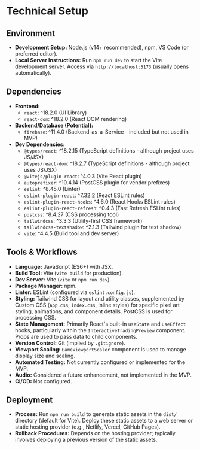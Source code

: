 # Technical Setup

## Environment
- **Development Setup:** Node.js (v14+ recommended), npm, VS Code (or preferred editor).
- **Local Server Instructions:** Run `npm run dev` to start the Vite development server. Access via `http://localhost:5173` (usually opens automatically).

## Dependencies
- **Frontend:**
    - `react`: ^18.2.0 (UI Library)
    - `react-dom`: ^18.2.0 (React DOM rendering)
- **Backend/Database (Potential):**
    - `firebase`: ^11.4.0 (Backend-as-a-Service - included but not used in MVP)
- **Dev Dependencies:**
    - `@types/react`: ^18.2.15 (TypeScript definitions - although project uses JS/JSX)
    - `@types/react-dom`: ^18.2.7 (TypeScript definitions - although project uses JS/JSX)
    - `@vitejs/plugin-react`: ^4.0.3 (Vite React plugin)
    - `autoprefixer`: ^10.4.14 (PostCSS plugin for vendor prefixes)
    - `eslint`: ^8.45.0 (Linter)
    - `eslint-plugin-react`: ^7.32.2 (React ESLint rules)
    - `eslint-plugin-react-hooks`: ^4.6.0 (React Hooks ESLint rules)
    - `eslint-plugin-react-refresh`: ^0.4.3 (Fast Refresh ESLint rules)
    - `postcss`: ^8.4.27 (CSS processing tool)
    - `tailwindcss`: ^3.3.3 (Utility-first CSS framework)
    - `tailwindcss-textshadow`: ^2.1.3 (Tailwind plugin for text shadow)
    - `vite`: ^4.4.5 (Build tool and dev server)

## Tools & Workflows
- **Language:** JavaScript (ES6+) with JSX.
- **Build Tool:** Vite (`vite build` for production).
- **Dev Server:** Vite (`vite` or `npm run dev`).
- **Package Manager:** npm.
- **Linter:** ESLint (configured via `eslint.config.js`).
- **Styling:** Tailwind CSS for layout and utility classes, supplemented by Custom CSS (`App.css`, `index.css`, inline styles) for specific pixel art styling, animations, and component details. PostCSS is used for processing CSS.
- **State Management:** Primarily React's built-in `useState` and `useEffect` hooks, particularly within the `InteractiveTradingPreview` component. Props are used to pass data to child components.
- **Version Control:** Git (implied by `.gitignore`).
- **Viewport Scaling:** `GameViewportScaler` component is used to manage display size and scaling.
- **Automated Testing:** Not currently configured or implemented for the MVP.
- **Audio:** Considered a future enhancement, not implemented in the MVP.
- **CI/CD:** Not configured.

## Deployment
- **Process:** Run `npm run build` to generate static assets in the `dist/` directory (default for Vite). Deploy these static assets to a web server or static hosting provider (e.g., Netlify, Vercel, GitHub Pages).
- **Rollback Procedures:** Depends on the hosting provider; typically involves deploying a previous version of the static assets.